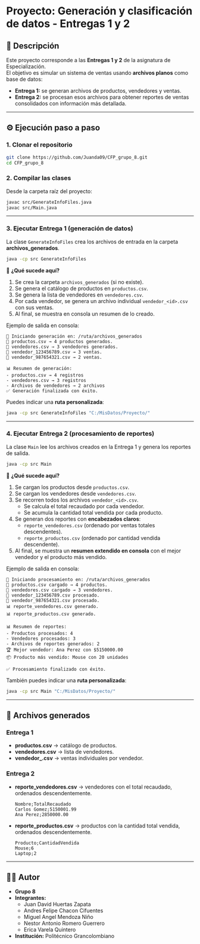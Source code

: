 # Proyecto: Generación y clasificación de datos - Entregas 1 y 2

## 📌 Descripción
Este proyecto corresponde a las **Entregas 1 y 2** de la asignatura de Especialización.  
El objetivo es simular un sistema de ventas usando **archivos planos** como base de datos:  

- **Entrega 1:** se generan archivos de productos, vendedores y ventas.  
- **Entrega 2:** se procesan esos archivos para obtener reportes de ventas consolidados con información más detallada.  

---

## ⚙️ Ejecución paso a paso

### 1. Clonar el repositorio
```bash
git clone https://github.com/Juanda09/CFP_grupo_8.git
cd CFP_grupo_8
```

### 2. Compilar las clases
Desde la carpeta raíz del proyecto:
```bash
javac src/GenerateInfoFiles.java
javac src/Main.java
```

---

### 3. Ejecutar **Entrega 1** (generación de datos)
La clase `GenerateInfoFiles` crea los archivos de entrada en la carpeta **archivos_generados**.

```bash
java -cp src GenerateInfoFiles
```

🔎 **¿Qué sucede aquí?**
1. Se crea la carpeta `archivos_generados` (si no existe).  
2. Se genera el catálogo de productos en `productos.csv`.  
3. Se genera la lista de vendedores en `vendedores.csv`.  
4. Por cada vendedor, se genera un archivo individual `vendedor_<id>.csv` con sus ventas.  
5. Al final, se muestra en consola un resumen de lo creado.  

Ejemplo de salida en consola:
```
📂 Iniciando generación en: /ruta/archivos_generados
🛒 productos.csv → 4 productos generados.
👥 vendedores.csv → 3 vendedores generados.
📄 vendedor_123456789.csv → 3 ventas.
📄 vendedor_987654321.csv → 2 ventas.

📊 Resumen de generación:
- productos.csv → 4 registros
- vendedores.csv → 3 registros
- Archivos de vendedores → 2 archivos
✅ Generación finalizada con éxito.
```

Puedes indicar una **ruta personalizada**:
```bash
java -cp src GenerateInfoFiles "C:/MisDatos/Proyecto/"
```

---

### 4. Ejecutar **Entrega 2** (procesamiento de reportes)
La clase `Main` lee los archivos creados en la Entrega 1 y genera los reportes de salida.

```bash
java -cp src Main
```

🔎 **¿Qué sucede aquí?**
1. Se cargan los productos desde `productos.csv`.  
2. Se cargan los vendedores desde `vendedores.csv`.  
3. Se recorren todos los archivos `vendedor_<id>.csv`.  
   - Se calcula el total recaudado por cada vendedor.  
   - Se acumula la cantidad total vendida por cada producto.  
4. Se generan dos reportes con **encabezados claros**:  
   - `reporte_vendedores.csv` (ordenado por ventas totales descendentes).  
   - `reporte_productos.csv` (ordenado por cantidad vendida descendente).  
5. Al final, se muestra un **resumen extendido en consola** con el mejor vendedor y el producto más vendido.  

Ejemplo de salida en consola:
```
🚀 Iniciando procesamiento en: /ruta/archivos_generados
🛒 productos.csv cargado → 4 productos.
👥 vendedores.csv cargado → 3 vendedores.
📄 vendedor_123456789.csv procesado.
📄 vendedor_987654321.csv procesado.
📊 reporte_vendedores.csv generado.
📊 reporte_productos.csv generado.

📊 Resumen de reportes:
- Productos procesados: 4
- Vendedores procesados: 3
- Archivos de reportes generados: 2
🏆 Mejor vendedor: Ana Perez con $5150000.00
📦 Producto más vendido: Mouse con 20 unidades

✅ Procesamiento finalizado con éxito.
```

También puedes indicar una **ruta personalizada**:
```bash
java -cp src Main "C:/MisDatos/Proyecto/"
```

---

## 📂 Archivos generados

### Entrega 1
- **productos.csv** → catálogo de productos.  
- **vendedores.csv** → lista de vendedores.  
- **vendedor_<id>.csv** → ventas individuales por vendedor.  

### Entrega 2
- **reporte_vendedores.csv** → vendedores con el total recaudado, ordenados descendentemente.  
  ```csv
  Nombre;TotalRecaudado
  Carlos Gomez;5150001.99
  Ana Perez;2850000.00
  ```
- **reporte_productos.csv** → productos con la cantidad total vendida, ordenados descendentemente.  
  ```csv
  Producto;CantidadVendida
  Mouse;6
  Laptop;2
  ```

---

## 👨‍💻 Autor
- **Grupo 8**  
- **Integrantes:**  
  - Juan David Huertas Zapata  
  - Andres Felipe Chacon Cifuentes  
  - Miguel Angel Mendoza Niño  
  - Nestor Antonio Romero Guerrero  
  - Erica Varela Quintero  
- **Institución:** Politécnico Grancolombiano  
